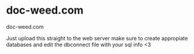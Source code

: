 # doc-weed.com
doc-weed.com


Just upload this straight to the web server make sure to create appropiate databases and edit the dbconnect file with your sql info <3
